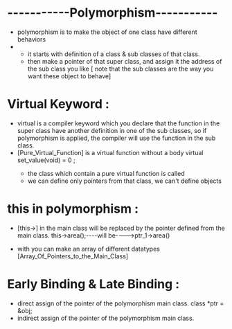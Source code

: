 # -----------Polymorphism-----------
* polymorphism is to make the object of one class have different behaviors
*  - it starts with definition of a class & sub classes of that class.
   - then make a pointer of that super class, and assign it the address of the sub class you like
    [ note that the sub classes are the way you want these object to behave]

# Virtual Keyword :

* virtual is a compiler keyword which you declare that the function in the super class have another 
    definition in one of the sub classes, so if polymorphism is applied, the compiler will use the
     function in the sub class.
* [Pure_Virtual_Function] is a virtual function without a body
        <example> virtual set_value(void) = 0 ;
    - the class which contain a pure virtual function is called <Abstract Class>
    - <Abstract Class> we can define only pointers from that class, we can't define objects

# this in polymorphism :

* [this->] in the main class will be replaced by the pointer defined from the main class.
    <example> this->area();----will be---->ptr_1->area()       

* with <polymorphism> you can make an array of different datatypes [Array_Of_Pointers_to_the_Main_Class]

# Early Binding & Late Binding :

* <Early binding > direct assign of the pointer of the polymorphism main class. <ex> class *ptr = &obj;
* <Late binding > indirect assign of the pointer of the polymorphism main class.
